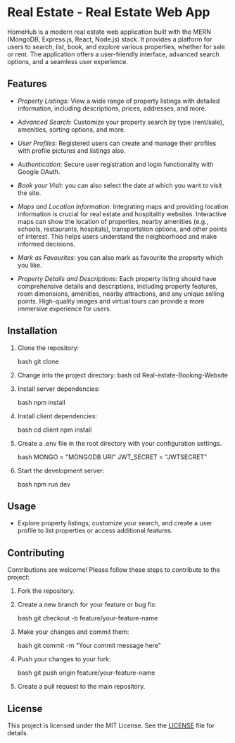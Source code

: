 # Real Estate - Real Estate Web App



HomeHub is a modern real estate web application built with the MERN (MongoDB, Express.js, React, Node.js) stack. It provides a platform for users to search, list, book,  and explore various properties, whether for sale or rent. The application offers a user-friendly interface, advanced search options, and a seamless user experience.



## Features

- *Property Listings*: View a wide range of property listings with detailed information, including descriptions, prices, addresses, and more.

- *Advanced Search*: Customize your property search by type (rent/sale), amenities, sorting options, and more.

- *User Profiles*: Registered users can create and manage their profiles with profile pictures and listings also.

- *Authentication*: Secure user registration and login functionality with Google OAuth.

- *Book your Visit*: you can also select the date at which you want to visit the site.

- *Maps and Location Information*: Integrating maps and providing location information is crucial for real estate and hospitality websites. Interactive maps can show the location of properties, nearby amenities (e.g., schools, restaurants, hospitals), transportation options, and other points of interest. This helps users understand the neighborhood and make informed decisions.

- *Mark as Favourites*: you can also mark as favourite the property which you like.

- *Property Details and Descriptions*: Each property listing should have comprehensive details and descriptions, including property features, room dimensions, amenities, nearby attractions, and any unique selling points. High-quality images and virtual tours can provide a more immersive experience for users.





## Installation

1. Clone the repository:

   bash
   git clone 
   

2. Change into the project directory:
   bash
   cd Real-estate-Booking-Website
   
3. Install server dependencies:

   bash
   npm install
   

4. Install client dependencies:

   bash
   cd client
   npm install
   

5. Create a .env file in the root directory with your configuration settings.

   bash
   MONGO = "MONGODB URI"
   JWT_SECRET = "JWTSECRET"
   

6. Start the development server:

   bash
   npm run dev
   

## Usage

- Explore property listings, customize your search, and create a user profile to list properties or access additional features.

## Contributing

Contributions are welcome! Please follow these steps to contribute to the project:

1. Fork the repository.
2. Create a new branch for your feature or bug fix:

   bash
   git checkout -b feature/your-feature-name
   

3. Make your changes and commit them:

   bash
   git commit -m "Your commit message here"
   

4. Push your changes to your fork:

   bash
   git push origin feature/your-feature-name
   

5. Create a pull request to the main repository.

## License

This project is licensed under the MIT License. See the [LICENSE](./LICENSE) file for details.

